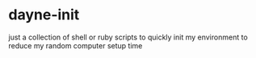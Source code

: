 # dayne-init #

just a collection of shell or ruby scripts to quickly init my environment
to reduce my random computer setup time

